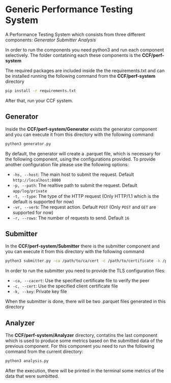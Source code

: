 # Generic Performance Testing System

 A Performance Testing System which consists from three different components:
*Generator*
*Submitter* 
*Analysis*

In order to run the components you need python3 and run each component selectively. The folder contatining each these components is the __CCF/perf-system__ 

The required packages are included inside the the requirements.txt and can be installed running the following command from the __CCF/perf-system__ directory
```sh
pip install -r requirements.txt
```
After that, run your CCF system.

## Generator
Inside the __CCF/perf-system/Generator__ exists the generator component and you can execute it from this directory with the following command:
```sh
python3 generator.py
```
By default, the generator will create a .parquet file, which is necessary for the following component, using the configurations provided. To provide another configuration file please use the following options:

- ```-hs, --host```: The main host to submit the request. Default `http://localhost:8000`
- ```-p, --path```: The realtive path to submit the request. Default `app/log/private`
- ```-t, --type```: The type of the HTTP request (Only HTTP/1.1 which is the default is supported for now)
- ```-vr, --verb```: The request action. Default `POST` (Only `POST` and `GET` are supported for now)
- ```-r, --rows```: The number of requests to send. Default `16` 

## Submitter
In the __CCF/perf-system/Submitter__ there is the submitter component and you can execute it from this directory with the following command
```sh
python3 submitter.py -ca /path/to/ca/cert -c /path/to/certificate -k /path/to/private/key
```
In order to run the submitter you need to provide the TLS configuration files:
- ```-ca, --cacert```: Use the specified certificate file to verify the peer
- ```-c, --cert```: Use the specified client certificate file
- ```-k, --key```: Private key file

When the submitter is done, there will be two .parquet files generated in this directory

## Analyzer
The __CCF/perf-system/Analyzer__ directory, contatins the last component which is used to produce some metrics based on the submitted data of the previous component. For this component you need to run the following command from the current directory:
```sh
python3 analysis.py
```
After the execution, there will be printed in the terminal some metrics of the data that were sumbitted.
